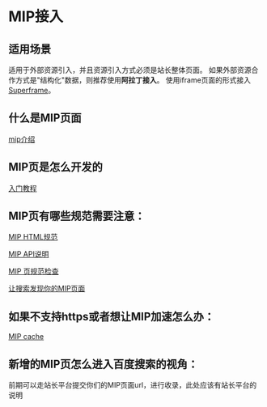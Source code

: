 # MIP接入
## 适用场景
适用于外部资源引入，并且资源引入方式必须是站长整体页面。
如果外部资源合作方式是"结构化"数据，则推荐使用**阿拉丁接入**。
使用iframe页面的形式接入[Superframe](http://sfe.baidu.com/sf/#about)。

## 什么是MIP页面

[mip介绍](http://mip.baidu.com/#./docs/1_getstarted/started.md)

## MIP页是怎么开发的

[入门教程](http://mip.baidu.com/#./docs/2_guides/guides.md)

## MIP页有哪些规范需要注意：

[MIP HTML规范](http://mip.baidu.com/#./docs/3_reference/standard.md)

[MIP API说明](http://mip.baidu.com/#./docs/3_reference/reference.md)

[MIP 页规范检查](http://mip.baidu.com/#./docs/2_guides/check_list.md)

[让搜索发现你的MIP页面](http://ala-fe.baidu.com/mip/mippagediscover.md)

## 如果不支持https或者想让MIP加速怎么办：

[MIP cache](http://mip.baidu.com/#./docs/3_reference/_cache.md)

## 新增的MIP页怎么进入百度搜索的视角：

前期可以走站长平台提交你们的MIP页面url，进行收录，此处应该有站长平台的说明